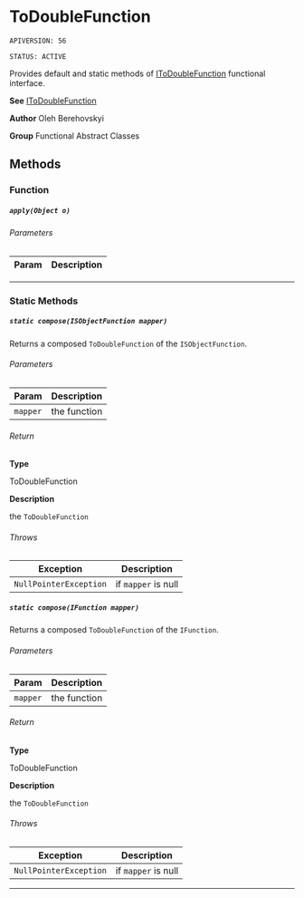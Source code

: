 # ToDoubleFunction

`APIVERSION: 56`

`STATUS: ACTIVE`

Provides default and static methods of [IToDoubleFunction](/docs/Functional-Interfaces/IToDoubleFunction.md) functional interface.


**See** [IToDoubleFunction](/docs/Functional-Interfaces/IToDoubleFunction.md)


**Author** Oleh Berehovskyi


**Group** Functional Abstract Classes

## Methods
### Function
##### `apply(Object o)`
###### Parameters
|Param|Description|
|---|---|

---
### Static Methods
##### `static compose(ISObjectFunction mapper)`

Returns a composed `ToDoubleFunction` of the `ISObjectFunction`.

###### Parameters
|Param|Description|
|---|---|
|`mapper`|the function|

###### Return

**Type**

ToDoubleFunction

**Description**

the `ToDoubleFunction`

###### Throws
|Exception|Description|
|---|---|
|`NullPointerException`|if `mapper` is null|

##### `static compose(IFunction mapper)`

Returns a composed `ToDoubleFunction` of the `IFunction`.

###### Parameters
|Param|Description|
|---|---|
|`mapper`|the function|

###### Return

**Type**

ToDoubleFunction

**Description**

the `ToDoubleFunction`

###### Throws
|Exception|Description|
|---|---|
|`NullPointerException`|if `mapper` is null|

---
